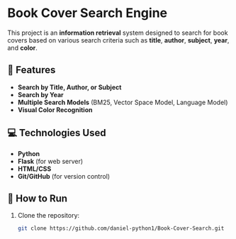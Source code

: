 # Book Cover Search Engine

This project is an **information retrieval** system designed to search for book covers based on various search criteria such as **title**, **author**, **subject**, **year**, and **color**.

## 🚀 Features

- **Search by Title, Author, or Subject**
- **Search by Year**
- **Multiple Search Models** (BM25, Vector Space Model, Language Model)
- **Visual Color Recognition**

## 💻 Technologies Used

- **Python**
- **Flask** (for web server)
- **HTML/CSS**
- **Git/GitHub** (for version control)

## 📖 How to Run

1. Clone the repository:

   ```bash
   git clone https://github.com/daniel-python1/Book-Cover-Search.git
